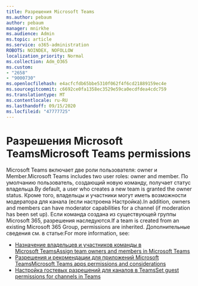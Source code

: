 ```yaml
---
title: Разрешения Microsoft Teams
ms.author: pebaum
author: pebaum
manager: mnirkhe
ms.audience: Admin
ms.topic: article
ms.service: o365-administration
ROBOTS: NOINDEX, NOFOLLOW
localization_priority: Normal
ms.collection: Adm_O365
ms.custom:
- "2658"
- "9000730"
ms.openlocfilehash: e4acfcfdb65bbe5310f062f4f6cd21889159ec4e
ms.sourcegitcommit: c6692ce0fa1358ec3529e59ca0ecdfdea4cdc759
ms.translationtype: MT
ms.contentlocale: ru-RU
ms.lasthandoff: 09/15/2020
ms.locfileid: "47777725"
---
```

# <a name="microsoft-teams-permissions"></a><span data-ttu-id="c7c0e-102">Разрешения Microsoft Teams</span><span class="sxs-lookup"><span data-stu-id="c7c0e-102">Microsoft Teams permissions</span></span>

<span data-ttu-id="c7c0e-103">Microsoft Teams включает две роли пользователя: owner и Member.</span><span class="sxs-lookup"><span data-stu-id="c7c0e-103">Microsoft Teams includes two user roles: owner and member.</span></span> <span data-ttu-id="c7c0e-104">По умолчанию пользователь, создающий новую команду, получает статус владельца.</span><span class="sxs-lookup"><span data-stu-id="c7c0e-104">By default, a user who creates a new team is granted the owner status.</span></span> <span data-ttu-id="c7c0e-105">Кроме того, владельцы и участники могут иметь возможности модератора для канала (если настроена Настройка).</span><span class="sxs-lookup"><span data-stu-id="c7c0e-105">In addition, owners and members can have moderator capabilities for a channel (if moderation has been set up).</span></span> <span data-ttu-id="c7c0e-106">Если команда создана из существующей группы Microsoft 365, разрешения наследуются.</span><span class="sxs-lookup"><span data-stu-id="c7c0e-106">If a team is created from an existing Microsoft 365 Group, permissions are inherited.</span></span> <span data-ttu-id="c7c0e-107">Дополнительные сведения см. в статье:</span><span class="sxs-lookup"><span data-stu-id="c7c0e-107">For more information, see:</span></span>

- [<span data-ttu-id="c7c0e-108">Назначение владельцев и участников команды в Microsoft Teams</span><span class="sxs-lookup"><span data-stu-id="c7c0e-108">Assign team owners and members in Microsoft Teams</span></span>](https://docs.microsoft.com/microsoftteams/assign-roles-permissions)
- [<span data-ttu-id="c7c0e-109">Разрешения и рекомендации для приложений Microsoft Teams</span><span class="sxs-lookup"><span data-stu-id="c7c0e-109">Microsoft Teams apps permissions and considerations</span></span>](https://docs.microsoft.com/microsoftteams/app-permissions)
- [<span data-ttu-id="c7c0e-110">Настройка гостевых разрешений для каналов в Teams</span><span class="sxs-lookup"><span data-stu-id="c7c0e-110">Set guest permissions for channels in Teams</span></span>](https://support.office.com/article/4756c468-2746-4bfd-a582-736d55fcc169)
